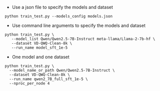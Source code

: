 - Use a json file to specify the models and dataset

```shell
python train_test.py --models_config models.json
```

- Use command line arguments to specify the models and dataset

```shell 
python train_test.py \
   --model_list Qwen/Qwen2.5-7B-Instruct meta-llama/Llama-2-7b-hf \
   --dataset VD-QWQ-Clean-8k \
   --run_name model_sft_1e-5
```

- One model and one dataset

```shell
python train_test.py \
  --model_name_or_path Qwen/Qwen2.5-7B-Instruct \
  --dataset VD-QWQ-Clean-8k \
  --run_name qwen2_7B_full_sft_1e-5 \
  --nproc_per_node 4

```